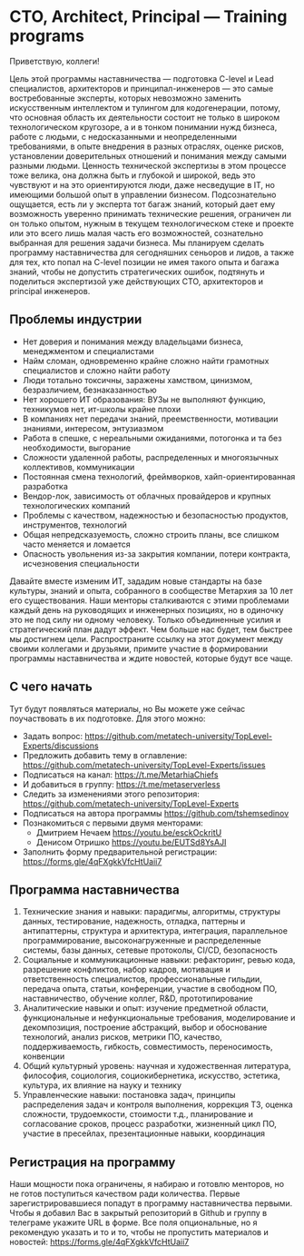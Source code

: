 # CTO, Architect, Principal — Training programs

Приветствую, коллеги!

Цель этой программы наставничества — подготовка C-level и Lead специалистов, архитекторов и принципал-инженеров — это самые востребованные эксперты, которых невозможно заменить искусственным интеллектом и тулингом для кодогенерации, потому, что основная область их деятельности состоит не только в широком технологическом кругозоре, а и в тонком понимании нужд бизнеса, работе с людьми, с недосказанными и неопределенными требованиями, в опыте внедрения в разных отраслях, оценке рисков, установлении доверительных отношений и понимания между самыми разными людьми. Ценность технической экспертизы в этом процессе тоже велика, она должна быть и глубокой и широкой, ведь это чувствуют и на это ориентируются люди, даже несведущие в IT, но имеющими большой опыт в управлении бизнесом. Подсознательно ощущается, есть ли у эксперта тот багаж знаний, который дает ему возможность уверенно принимать технические решения, ограничен ли он только опытом, нужным в текущем технологическом стеке и проекте или это всего лишь малая часть его возможностей, сознательно выбранная для решения задачи бизнеса. Мы планируем сделать программу наставничества для сегодняшних сеньоров и лидов, а также для тех, кто попал на C-level позиции не имея такого опыта и багажа знаний, чтобы не допустить стратегических ошибок, подтянуть и поделиться экспертизой уже действующих CTO, архитекторов и principal инженеров.

## Проблемы индустрии

- Нет доверия и понимания между владельцами бизнеса, менеджментом и специалистами
- Найм сломан, одновременно крайне сложно найти грамотных специалистов и сложно найти работу
- Люди тотально токсичны, заражены хамством, цинизмом, безразличием, безнаказанностью
- Нет хорошего ИТ образования: ВУЗы не выполняют функцию, техникумов нет, ит-школы крайне плохи
- В компаниях нет передачи знаний, преемственности, мотивации знаниями, интересом, энтузиазмом
- Работа в спешке, с нереальными ожиданиями, потогонка и та без необходимости, выгорание
- Сложности удаленной работы, распределенных и многоязычных коллективов, коммуникации
- Постоянная смена технологий, фреймворков, хайп-ориентированная разработка
- Вендор-лок, зависимость от облачных провайдеров и крупных технологических компаний
- Проблемы с качеством, надежностью и безопасностью продуктов, инструментов, технологий
- Общая непредсказуемость, сложно строить планы, все слишком часто меняется и ломается
- Опасность увольнения из-за закрытия компании, потери контракта, исчезновения специальности

Давайте вместе изменим ИТ, зададим новые стандарты на базе культуры, знаний и опыта, собранного в сообществе Метархия за 10 лет его существования. Наши менторы сталкиваются с этими проблемами каждый день на руководящих и инженерных позициях, но в одиночку это не под силу ни одному человеку. Только объединенные усилия и стратегический план дадут эффект. Чем больше нас будет, тем быстрее мы достигнем цели. Распространите ссылку на этот документ между своими коллегами и друзьями, примите участие в формировании программы наставничества и ждите новостей, которые будут все чаще.

## С чего начать

Тут будут появляться материалы, но Вы можете уже сейчас поучаствовать в их подготовке. Для этого можно:
- Задать вопрос: https://github.com/metatech-university/TopLevel-Experts/discussions
- Предложить добавить тему в оглавление: https://github.com/metatech-university/TopLevel-Experts/issues
- Подписаться на канал: https://t.me/MetarhiaChiefs
- И добавиться в группу: https://t.me/metaserverless
- Следить за изменениями этого репозитория: https://github.com/metatech-university/TopLevel-Experts
- Подписаться на автора программы https://github.com/tshemsedinov
- Познакомиться с первыми двумя менторами:
   - Дмитрием Нечаем https://youtu.be/esckOckritU
   - Денисом Отришко https://youtu.be/EUTSd8YsAJI
- Заполнить форму предварительной регистрации: https://forms.gle/4qFXgkkVfcHtUaii7

## Программа наставничества

1. Технические знания и навыки: парадигмы, алгоритмы, структуры данных, тестирование, надежность, отладка, паттерны и антипаттерны, структура и архитектура, интеграция, параллельное программирование, высоконагруженные и распределенные системы, базы данных, сетевые протоколы, CI/CD, безопасность
2. Социальные и коммуникационные навыки: рефакторинг, ревью кода, разрешение конфликтов, набор кадров, мотивация и ответственность специалистов, профессиональные гильдии, передача опыта, статьи, конференции, участие в свободном ПО, наставничество, обучение коллег, R&D, прототипирование
3. Аналитические навыки и опыт: изучение предметной области, функциональные и нефункциональные требования, моделирование и декомпозиция, построение абстракций, выбор и обоснование технологий, анализ рисков, метрики ПО, качество, поддерживаемость, гибкость, совместимость, переносимость, конвенции
4. Общий культурный уровень: научная и художественная литература, философия, социология, социокибернетика, искусство, эстетика, культура, их влияние на науку и технику
5. Управленческие навыки: постановка задач, принципы распределения задач и контроля выполнения, коррекция ТЗ, оценка сложности, трудоемкости, стоимости т.д., планирование и согласование сроков, процесс разработки, жизненный цикл ПО, участие в пресейлах, презентационные навыки, координация

## Регистрация на программу

Наши мощности пока ограничены, я набираю и готовлю менторов, но не готов поступиться качеством ради количества. Первые зарегистрировавшиеся попадут в программу наставничества первыми. Чтобы я добавил Вас в закрытый репозиторий в Github и группу в телеграме укажите URL в форме. Все поля опциональные, но я рекомендую указать и то и то, чтобы не пропустить материалов и новостей: https://forms.gle/4qFXgkkVfcHtUaii7

